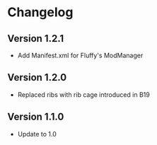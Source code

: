 # Changelog

## Version 1.2.1

- Add Manifest.xml for Fluffy's ModManager

## Version 1.2.0

- Replaced ribs with rib cage introduced in B19

## Version 1.1.0

- Update to 1.0
